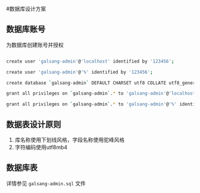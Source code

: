 
#数据库设计方案

## 数据库账号

为数据库创建账号并授权

```bash

create user 'galsang-admin'@'localhost' identified by '123456';  

create user 'galsang-admin'@'%' identified by '123456';  

create database `galsang-admin` DEFAULT CHARSET utf8 COLLATE utf8_general_ci;  

grant all privileges on `galsang-admin`.* to 'galsang-admin'@'localhost' identified by '123456';  

grant all privileges on `galsang-admin`.* to 'galsang-admin'@'%' identified by '123456';  

```

## 数据表设计原则

1. 库名称使用下划线风格，字段名称使用驼峰风格
2. 字符编码使用utf8mb4

## 数据库表

详情参见 `galsang-admin.sql` 文件